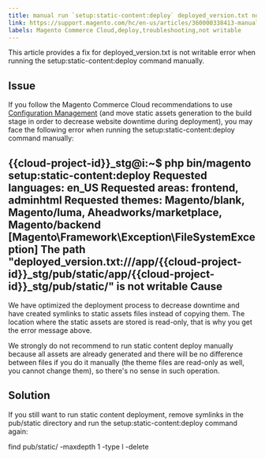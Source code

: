```yaml
---
title: manual run `setup:static-content:deploy` deployed_version.txt not writable
link: https://support.magento.com/hc/en-us/articles/360000338413-manual-run-setup-static-content-deploy-deployed-version-txt-not-writable
labels: Magento Commerce Cloud,deploy,troubleshooting,not writable
---
```


This article provides a fix for deployed\_version.txt is not writable error when running the setup:static-content:deploy command manually.

 Issue
-----

 If you follow the Magento Commerce Cloud recommendations to use [Configuration Management](https://support.magento.com/hc/en-us/articles/115003169574) (and move static assets generation to the build stage in order to decrease website downtime during deployment), you may face the following error when running the setup:static-content:deploy command manually:

 {{cloud-project-id}}\_stg@i:~$ php bin/magento setup:static-content:deploy Requested languages: en\_US Requested areas: frontend, adminhtml Requested themes: Magento/blank, Magento/luma, Aheadworks/marketplace, Magento/backend [Magento\Framework\Exception\FileSystemException] The path "deployed\_version.txt:///app/{{cloud-project-id}}\_stg/pub/static/app/{{cloud-project-id}}\_stg/pub/static/" is not writable  Cause
-----

 We have optimized the deployment process to decrease downtime and have created symlinks to static assets files instead of copying them. The location where the static assets are stored is read-only, that is why you get the error message above.

 We strongly do not recommend to run static content deploy manually because all assets are already generated and there will be no difference between files if you do it manually (the theme files are read-only as well, you cannot change them), so there's no sense in such operation.

 Solution
--------

 If you still want to run static content deployment, remove symlinks in the pub/static directory and run the setup:static-content:deploy command again:

 find pub/static/ -maxdepth 1 -type l -delete